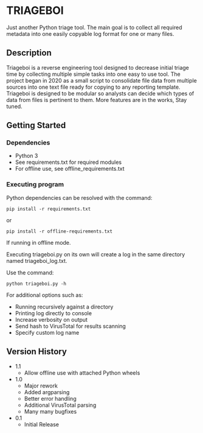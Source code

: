 # TRIAGEBOI

Just another Python triage tool. 
The main goal is to collect all required metadata into 
one easily copyable log format for one or many files.

## Description

Triageboi is a reverse engineering tool designed to 
decrease initial triage time by collecting multiple
simple tasks into one easy to use tool. The project
began in 2020 as a small script to consolidate file
data from multiple sources into one text file ready
for copying to any reporting template. Triageboi is
designed to be modular so analysts can decide which
types of data from files is pertinent to them. More
features are in the works, Stay tuned.


## Getting Started

### Dependencies

* Python 3
* See requirements.txt for required modules
* For offline use, see offline_requirements.txt

### Executing program

Python dependencies can be resolved with the command:
```
pip install -r requirements.txt
```
or
```
pip install -r offline-requirements.txt
```
If running in offline mode.

Executing triageboi.py on its own will create a log
in the same directory named triageboi_log.txt.

Use the command:
```
python triageboi.py -h
```
For additional options such as:
* Running recursively against a directory
* Printing log directly to console
* Increase verbosity on output
* Send hash to VirusTotal for results scanning
* Specify custom log name

## Version History

* 1.1
    * Allow offline use with attached Python wheels
* 1.0
    * Major rework
    * Added argparsing
    * Better error handling
    * Additional VirusTotal parsing
    * Many many bugfixes
* 0.1
    * Initial Release